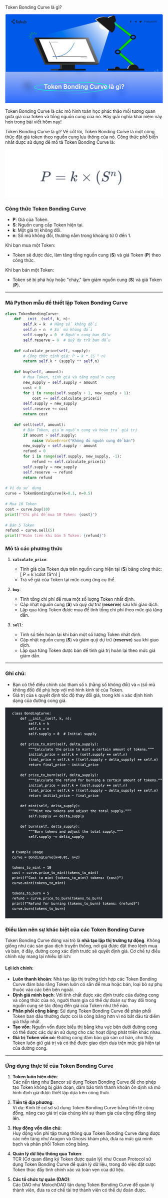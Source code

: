 Token Bonding Curve là gì?

![alt text](image.png)

Token Bonding Curve là các mô hình toán học phác thảo mối tương quan giữa giá của token và tổng nguồn cung của nó. Hãy giải nghĩa khái niệm này hơn trong bài viết hôm nay!

Token Bonding Curve là gì?
Về cốt lõi, Token Bonding Curve là một công thức đặt giá token theo nguồn cung lưu thông của nó. Công thức phổ biến nhất được sử dụng để mô tả Token Bonding Curve là:


![alt text](image-1.png)

### Công thức Token Bonding Curve

- **P**: Giá của Token.  
- **S**: Nguồn cung cấp Token hiện tại.  
- **k**: Một giá trị không đổi.  
- **n**: Số mũ không đổi, thường nằm trong khoảng từ 0 đến 1.  

Khi bạn mua một Token:
- Token sẽ được đúc, làm tăng tổng nguồn cung (**S**) và giá Token (**P**) theo công thức.  

Khi bạn bán một Token:
- Token sẽ bị phá hủy hoặc "cháy," làm giảm nguồn cung (**S**) và giá Token (**P**).  

---

### Mã Python mẫu để thiết lập Token Bonding Curve

```python
class TokenBondingCurve:
    def __init__(self, k, n):
        self.k = k  # Hằng số không đổi
        self.n = n  # Số mũ không đổi
        self.supply = 0  # Nguồn cung ban đầu
        self.reserve = 0  # Quỹ dự trữ ban đầu

    def calculate_price(self, supply):
        # Công thức tính giá: P = k * (S ^ n)
        return self.k * (supply ** self.n)

    def buy(self, amount):
        # Mua Token, tính giá và tăng nguồn cung
        new_supply = self.supply + amount
        cost = 0
        for i in range(self.supply + 1, new_supply + 1):
            cost += self.calculate_price(i)
        self.supply = new_supply
        self.reserve += cost
        return cost

    def sell(self, amount):
        # Bán Token, giảm nguồn cung và hoàn trả giá trị
        if amount > self.supply:
            raise ValueError("Không đủ nguồn cung để bán")
        new_supply = self.supply - amount
        refund = 0
        for i in range(self.supply, new_supply, -1):
            refund += self.calculate_price(i)
        self.supply = new_supply
        self.reserve -= refund
        return refund

# Ví dụ sử dụng
curve = TokenBondingCurve(k=0.1, n=0.5)

# Mua 10 Token
cost = curve.buy(10)
print(f"Chi phí để mua 10 Token: {cost}")

# Bán 5 Token
refund = curve.sell(5)
print(f"Hoàn tiền khi bán 5 Token: {refund}")

```


### Mô tả các phương thức

1. **`calculate_price`**:  
   - Tính giá của Token dựa trên nguồn cung hiện tại (**S**) bằng công thức:  
     \[
     P = k \cdot (S^n)
     \]  
   - Trả về giá của Token tại mức cung ứng cụ thể.

2. **`buy`**:  
   - Tính tổng chi phí để mua một số lượng Token nhất định.  
   - Cập nhật nguồn cung (**S**) và quỹ dự trữ (**reserve**) sau khi giao dịch.  
   - Lặp qua từng Token được mua để tính tổng chi phí theo mức giá tăng dần.

3. **`sell`**:  
   - Tính số tiền hoàn lại khi bán một số lượng Token nhất định.  
   - Cập nhật nguồn cung (**S**) và giảm quỹ dự trữ (**reserve**) sau khi giao dịch.  
   - Lặp qua từng Token được bán để tính giá trị hoàn lại theo mức giá giảm dần.

---

### Ghi chú:
- Bạn có thể điều chỉnh các tham số `k` (hằng số không đổi) và `n` (số mũ không đổi) để phù hợp với mô hình kinh tế của Token.  
- Giá trị của `k` quyết định tốc độ thay đổi giá, trong khi `n` xác định hình dạng của đường cong giá.


![alt text](image-2.png)

### Điều làm nên sự khác biệt của các Token Bonding Curve

Token Bonding Curve đóng vai trò là **nhà tạo lập thị trường tự động**. Không giống như các sàn giao dịch truyền thống, nơi giá được đặt theo lệnh mua và bán, ở đây, đường cong xác định trước sẽ quyết định giá. Cơ chế tự điều chỉnh này mang lại nhiều lợi ích:

#### Lợi ích chính:
- **Luôn thanh khoản**: Nhà tạo lập thị trường tích hợp các Token Bonding Curve đảm bảo rằng Token luôn có sẵn để mua hoặc bán, loại bỏ sự phụ thuộc vào các bên bên ngoài.
- **Định giá minh bạch**: Với tính chất được xác định trước của đường cong và công thức của nó, người tham gia có thể dự đoán sự thay đổi trong nguồn cung sẽ tác động đến giá của Token như thế nào.
- **Phân phối công bằng**: Sử dụng Token Bonding Curve để phân phối Token ban đầu thường được coi là công bằng hơn vì nó bắt đầu từ điểm giá thấp nhất.
- **Tạo vốn**: Nguồn vốn được biểu thị bằng khu vực bên dưới đường cong có thể được các dự án sử dụng cho các hoạt động phát triển khác nhau.
- **Giá trị Token vốn có**: Đường cong đảm bảo giá sàn cơ bản, cho thấy Token luôn giữ giá trị và có thể được giao dịch dựa trên mức giá hiện tại của đường cong.

---

### Ứng dụng thực tế của Token Bonding Curve

1. **Token luôn hiện diện**:  
   Các nền tảng như Bancor sử dụng Token Bonding Curve để cho phép tạo Token không bị gián đoạn, đảm bảo tính thanh khoản ổn định và mô hình định giá được thiết lập dựa trên công thức.

2. **Tiền tệ địa phương**:  
   Ví dụ: Kinh tế cơ sở sử dụng Token Bonding Curve bằng tiền tệ cộng đồng, nâng cao giá trị của chúng khi sự tham gia của cộng đồng tăng lên.

3. **Huy động vốn dân chủ**:  
   Huy động vốn phi tập trung thông qua Token Bonding Curve đang được các nền tảng như Aragon và Gnosis khám phá, đưa ra mức giá minh bạch và phân phối Token công bằng.

4. **Quản lý dữ liệu thông qua Token**:  
   TCR (Cơ quan đăng ký Token được quản lý) như Ocean Protocol sử dụng Token Bonding Curve để quản lý dữ liệu, trong đó việc đặt cược Token thúc đẩy tính chính xác và toàn vẹn của dữ liệu.

5. **Các tổ chức tự quản (DAO)**:  
   Các DAO như MolochDAO tận dụng Token Bonding Curve để quản lý thành viên, đưa ra cơ chế tài trợ thành viên có thể dự đoán được.
